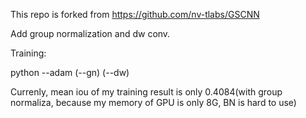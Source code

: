 This repo is forked from https://github.com/nv-tlabs/GSCNN


Add group normalization and dw conv.


Training:


python --adam (--gn) (--dw) 


Currenly, mean iou of my training result  is only 0.4084(with group normaliza, because my memory of GPU is only 8G, BN is hard to use)
